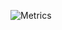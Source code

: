 ![Metrics](https://metrics.lecoq.io/zweilosec?template=classic&isocalendar=1&languages=1&people=1&achievements=1&introduction=1&lines=1&repositories=1&repositories=100&repositories.batch=100&repositories.forks=false&repositories.affiliations=owner&isocalendar.duration=full-year&languages.limit=8&languages.sections=most-used&languages.colors=github&languages.threshold=0%25&languages.indepth=false&languages.analysis.timeout=15&languages.categories=markup%2C%20programming&languages.recent.categories=markup%2C%20programming&languages.recent.load=300&languages.recent.days=14&people.limit=24&people.size=28&people.types=followers%2C%20following&people.identicons=false&people.shuffle=false&achievements.threshold=C&achievements.secrets=true&achievements.display=detailed&achievements.limit=0&introduction.title=true&config.timezone=America%2FChicago)

<!--
**zweilosec/zweilosec** is a ✨ _special_ ✨ repository because its `README.md` (this file) appears on your GitHub profile.

Here are some ideas to get you started:


-->
